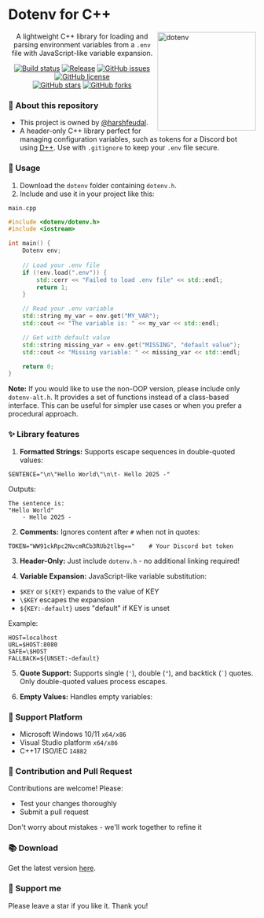 # Dotenv for C++

 <img src="https://user-images.githubusercontent.com/87577447/223471093-0c3dedd0-780d-40d2-a507-1e07df441909.png" alt="dotenv" align="right" width="200" />

<div align="center">

A lightweight C++ library for loading and parsing environment variables from a `.env` file with JavaScript-like variable expansion.

[![Build status](https://ci.appveyor.com/api/projects/status/0yh7hmtp0xu98b31?svg=true)](https://ci.appveyor.com/project/harshfeudal/dotenv)
[![Release](https://img.shields.io/github/v/release/harshfeudal/dotenv?color=brightgreen)](https://github.com/harshfeudal/dotenv/releases/latest)
[![GitHub issues](https://img.shields.io/github/issues/harshfeudal/dotenv)](https://github.com/harshfeudal/dotenv/issues)
[![GitHub license](https://img.shields.io/github/license/harshfeudal/dotenv?color=brightgreen)](https://github.com/harshfeudal/dotenv/blob/master/MIT_LICENSE.md)
<br />
[![GitHub stars](https://img.shields.io/github/stars/harshfeudal/dotenv?color=ff69b4)](https://github.com/harshfeudal/dotenv/stargazers)
[![GitHub forks](https://img.shields.io/github/forks/harshfeudal/dotenv?color=ff69b4)](https://github.com/harshfeudal/dotenv/network)

</div>

### 📝 About this repository
- This project is owned by [@harshfeudal](https://github.com/harshfeudal).
- A header-only C++ library perfect for managing configuration variables, such as tokens for a Discord bot using [D++](https://dpp.dev/). Use with `.gitignore` to keep your `.env` file secure.

### 🚨 Usage
1. Download the `dotenv` folder containing `dotenv.h`.
2. Include and use it in your project like this:

`main.cpp`
```cpp
#include <dotenv/dotenv.h>
#include <iostream>

int main() {
    Dotenv env;
    
    // Load your .env file
    if (!env.load(".env")) {
        std::cerr << "Failed to load .env file" << std::endl;
        return 1;
    }

    // Read your .env variable
    std::string my_var = env.get("MY_VAR");
    std::cout << "The variable is: " << my_var << std::endl;

    // Get with default value
    std::string missing_var = env.get("MISSING", "default value");
    std::cout << "Missing variable: " << missing_var << std::endl;

    return 0;
}
```

**Note:** If you would like to use the non-OOP version, please include only `dotenv-alt.h`. It provides a set of functions instead of a class-based interface. This can be useful for simpler use cases or when you prefer a procedural approach.

### ✨ Library features
1. **Formatted Strings:** Supports escape sequences in double-quoted values:

```env
SENTENCE="\n\"Hello World\"\n\t- Hello 2025 -"
```

Outputs:

```console
The sentence is:
"Hello World"
    - Hello 2025 -
```

2. **Comments:** Ignores content after `#` when not in quotes:

```env
TOKEN="WW91ckRpc2NvcmRCb3RUb2tlbg=="    # Your Discord bot token
```

3. **Header-Only:** Just include `dotenv.h` - no additional linking required!

4. **Variable Expansion:** JavaScript-like variable substitution:
- `$KEY` or `${KEY}` expands to the value of KEY
- `\$KEY` escapes the expansion
- `${KEY:-default}` uses "default" if KEY is unset

Example:

```env
HOST=localhost
URL=$HOST:8080
SAFE=\$HOST
FALLBACK=${UNSET:-default}
```

5. **Quote Support:** Supports single (`'`), double (`"`), and backtick (`` ` ``) quotes. Only double-quoted values process escapes.

6. **Empty Values:** Handles empty variables:

### 👷 Support Platform
- Microsoft Windows 10/11 `x64/x86`
- Visual Studio platform `x64/x86`
- C++17 ISO/IEC `14882`

### 💎 Contribution and Pull Request
Contributions are welcome! Please:

- Test your changes thoroughly
- Submit a pull request

Don't worry about mistakes - we'll work together to refine it

### 📚 Download
Get the latest version [here](https://github.com/harshfeudal/dotenv/releases/latest).

### 🤝 Support me
Please leave a star if you like it. Thank you!